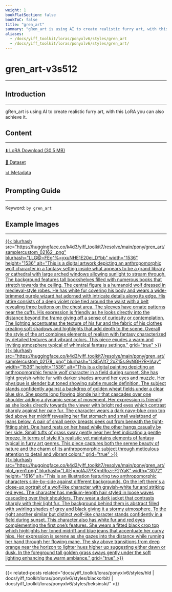 ```yaml
---
weight: 1
bookFlatSection: false
bookToC: false
title: "gren_art"
summary: "gRen_art is using AI to create realistic furry art, with this LoRA you can also achieve it."
aliases:
  - /docs/yiff_toolkit/loras/ponyxlv6/styles/gren_art
  - /docs/yiff_toolkit/loras/ponyxlv6/styles/gren_art/
---
```


<!--markdownlint-disable MD025 MD033 -->

# gren_art-v3s512

---

## Introduction

---

gRen_art is using AI to create realistic furry art, with this LoRA you can also achieve it.

## Content

---

[⬇️ LoRA Download (30.5 MB)](https://huggingface.co/k4d3/yiff_toolkit7/resolve/main/pony/gren_art/by_gren_art-v3s512.safetensors)

[📐 Dataset](https://huggingface.co/datasets/k4d3/gren_art)

[📊 Metadata](https://huggingface.co/k4d3/yiff_toolkit7/resolve/main/pony/gren_art/by_gren_art-v3s512.json)

## Prompting Guide

---

Keyword: `by gren_art`

## Example Images

---

<div class="image-grid">
  <div class="image-grid-container">
    <a href="https://huggingface.co/k4d3/yiff_toolkit7/resolve/main/pony/gren_art/samplercustom_02162_.png">
    {{< blurhash
      src="https://huggingface.co/k4d3/yiff_toolkit7/resolve/main/pony/gren_art/samplercustom_02162_.png"
      blurhash="LLG@=FEg^%=yxuNHE1E20ei_D*bb"
      width="1536"
      height="1536"
      alt="This is a digital artwork depicting an anthropomorphic wolf character in a fantasy setting inside what appears to be a grand library or cathedral with large arched windows allowing sunlight to stream through. The background features tall bookshelves filled with numerous books that stretch towards the ceiling. The central figure is a humanoid wolf dressed in medieval-style robes. He has white fur covering his body and wears a wide-brimmed purple wizard hat adorned with intricate details along its edge. His attire consists of a deep violet robe tied around the waist with a belt revealing three buttons on the chest area. The sleeves have ornate patterns near the cuffs. His expression is friendly as he looks directly into the distance beyond the frame giving off a sense of curiosity or contemplation. The lighting accentuates the texture of his fur and the fabric of his clothes creating soft shadows and highlights that add depth to the scene. Overall the style of the art combines elements of realism with fantasy characterized by detailed textures and vibrant colors. This piece exudes a warm and inviting atmosphere typical of whimsical fantasy settings."
      grid="true"
    >}}
    </a>
    <a href="https://huggingface.co/k4d3/yiff_toolkit7/resolve/main/pony/gren_art/samplercustom_02178_.png">
    {{< blurhash
      src="https://huggingface.co/k4d3/yiff_toolkit7/resolve/main/pony/gren_art/samplercustom_02178_.png"
      blurhash="LSI5A1t7_2xZ15s:9vNGH?R*IAay"
      width="1536"
      height="1536"
      alt="This is a digital painting depicting an anthropomorphic female wolf character in a field during sunset. She has light greyish-white fur with darker shades around her eyes and muzzle. Her physique is slender but toned showing subtle muscle definition. The subject stands confidently against a backdrop of golden wheat fields under a clear blue sky. She sports long flowing blonde hair that cascades over one shoulder adding a dynamic sense of movement. Her expression is friendly as she looks directly towards the viewer with bright red eyes which contrast sharply against her pale fur. The character wears a dark navy-blue crop top tied above her midriff revealing her flat stomach and small waistband of jeans below. A pair of small perky breasts peek out from beneath the tight-fitting shirt. One hand rests on her head while the other hangs casually by her side. Small tufts of grass sway gently near her feet indicating a gentle breeze. In terms of style it's realistic yet maintains elements of fantasy typical in furry art genres. This piece captures both the serene beauty of nature and the charm of its anthropomorphic subject through meticulous attention to detail and vibrant colors."
      grid="true"
    >}}
    </a>
  </div>
</div>

<div class="image-grid">
  <div class="image-grid-container">
    <a href="https://huggingface.co/k4d3/yiff_toolkit7/resolve/main/pony/gren_art/plot_gren1.png">
    {{< blurhash
      src="https://huggingface.co/k4d3/yiff_toolkit7/resolve/main/pony/gren_art/plot_gren1.png"
      blurhash="LAI;|=noIAJ7PX}mtRozr;F2jYaK"
      width="3072"
      height="1616"
      alt="This is an illustration featuring two anthropomorphic characters side-by-side against different backgrounds. On the left there's a close-up portrait of a wolf-like character with grayish-white fur and striking red eyes. The character has medium-length hair styled in loose waves cascading over their shoulders. They wear a dark jacket that contrasts sharply with their light fur. The background behind them is abstract filled with swirling shades of grey and black giving it a stormy atmosphere. To the right another similar but distinct wolf-like character stands confidently in a field during sunset. This character also has white fur and red eyes complementing the first one’s features. She wears a fitted black crop top which highlights her toned midriff and blue jeans that accentuate her curvy hips. Her expression is serene as she gazes into the distance while running her hand through her flowing mane. The sky above transitions from deep orange near the horizon to lighter hues higher up suggesting either dawn or dusk. In the foreground tall golden grass sways gently under the soft lighting enhancing the warm ambiance."
      grid="true"
    >}}
    </a>
  </div>
</div>

---

{{< related-posts related="docs/yiff_toolkit/loras/ponyxlv6/styles/hld | docs/yiff_toolkit/loras/ponyxlv6/styles/blackorbit/ | docs/yiff_toolkit/loras/ponyxlv6/styles/beksinski/" >}}
